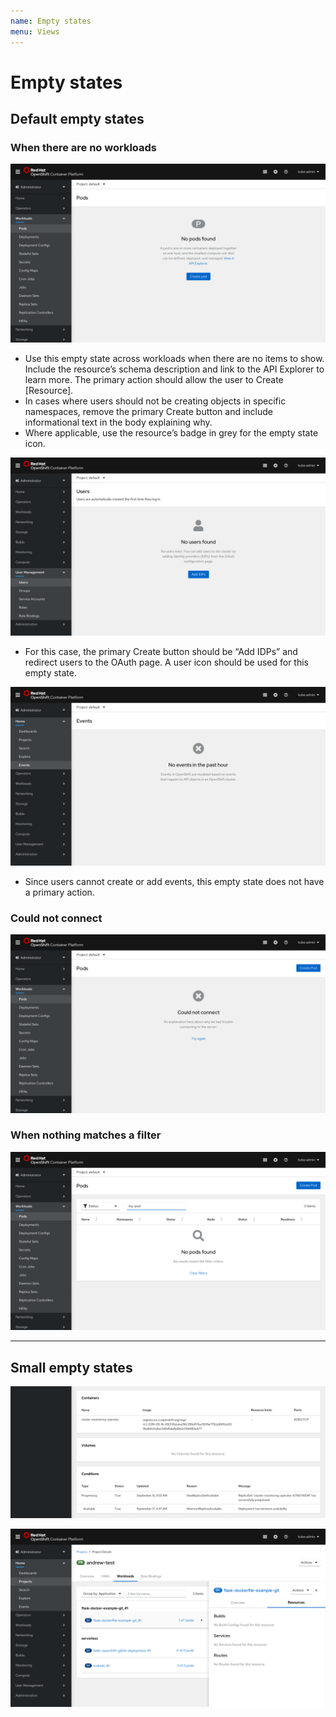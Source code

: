 ```yaml
---
name: Empty states
menu: Views
---
```


# Empty states

## Default empty states

### When there are no workloads

![no workloads](../images/When-there-are-no-workloads.png)

+ Use this empty state across workloads when there are no items to show. Include the resource’s schema description and link to the API Explorer to learn more. The primary action should allow the user to Create [Resource].
+ In cases where users should not be creating objects in specific namespaces, remove the primary Create button and include informational text in the body explaining why.
+ Where applicable, use the resource’s badge in grey for the empty state icon.

![no workloads2](../images/When-there-are-no-workloads2.png)

+ For this case, the primary Create button should be “Add IDPs” and redirect users to the OAuth page. A user icon should be used for this empty state.

![no workloads3](../images/When-there-are-no-workloads3.png)

+ Since users cannot create or add events, this empty state does not have a primary action.

### Could not connect

![could not connect](../images/Could-not-connect.png)

### When nothing matches a filter

![nothing matches a filter connect](../images/When-nothing-matches-a-filter.png)

---

## Small empty states


![small empty states1](../images/Small-empty-state.png)

![small empty states2](../images/Small-empty-state-2.png)
